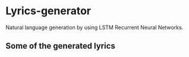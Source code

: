 # Lyrics-generator
Natural language generation by using LSTM Recurrent Neural Networks.

## Some of the generated lyrics
